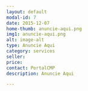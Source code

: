 ```yaml
---
layout: default
modal-id: 7
date: 2015-12-07
home-thumb: anuncie-aqui.png
img1: anuncie-aqui.png
alt: image-alt
type: Anuncie Aqui
category: services
seller:
price:
contact: PortalCMP
description: Anuncie Aqui

---
```

